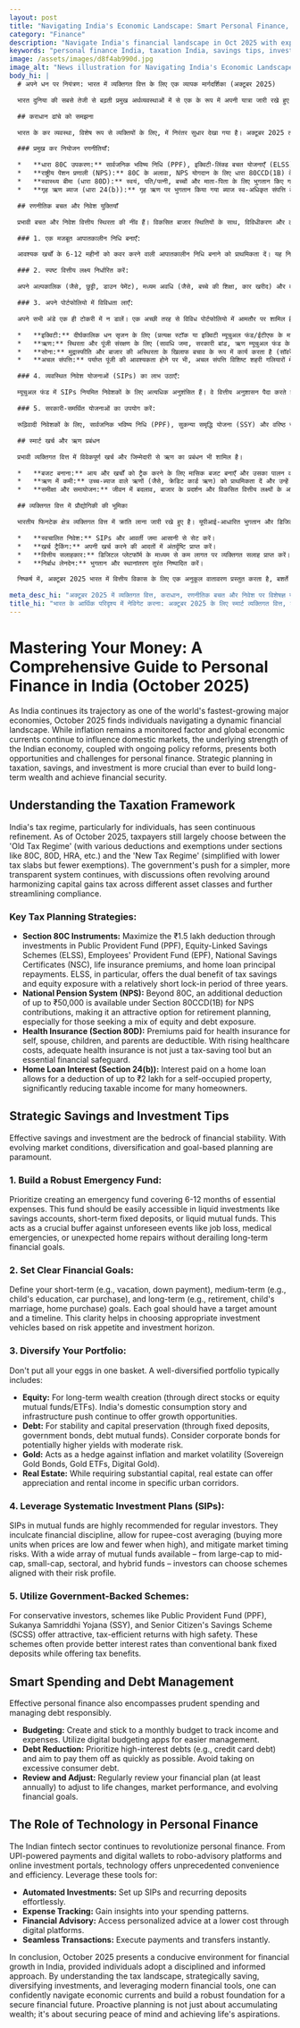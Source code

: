 ```yaml
---
layout: post
title: "Navigating India's Economic Landscape: Smart Personal Finance, Taxation, and Savings Strategies for October 2025"
category: "Finance"
description: "Navigate India's financial landscape in Oct 2025 with expert tips on personal finance, taxation, strategic savings, and investment. Secure your future."
keywords: "personal finance India, taxation India, savings tips, investment strategies, financial planning, October 2025 India economy, mutual funds, tax saving, व्यक्तिगत वित्त भारत, कराधान भारत, बचत युक्तियाँ, निवेश रणनीतियाँ, वित्तीय योजना, अक्टूबर 2025 भारत अर्थव्यवस्था, म्यूचुअल फंड, कर बचत"
image: /assets/images/d8f4ab990d.jpg
image_alt: "News illustration for Navigating India's Economic Landscape: Smart Personal Finance, Taxation, and Savings Strategies for October 2025"
body_hi: |
  # अपने धन पर नियंत्रण: भारत में व्यक्तिगत वित्त के लिए एक व्यापक मार्गदर्शिका (अक्टूबर 2025)

  भारत दुनिया की सबसे तेजी से बढ़ती प्रमुख अर्थव्यवस्थाओं में से एक के रूप में अपनी यात्रा जारी रखे हुए है, और अक्टूबर 2025 में व्यक्ति एक गतिशील वित्तीय परिदृश्य में नेविगेट कर रहे हैं। जबकि मुद्रास्फीति एक निगरानी योग्य कारक बनी हुई है और वैश्विक आर्थिक धाराएँ घरेलू बाजारों को प्रभावित करती रहती हैं, भारतीय अर्थव्यवस्था की अंतर्निहित ताकत, चल रहे नीतिगत सुधारों के साथ, व्यक्तिगत वित्त के लिए अवसर और चुनौतियाँ दोनों प्रस्तुत करती है। दीर्घकालिक धन बनाने और वित्तीय सुरक्षा प्राप्त करने के लिए कराधान, बचत और निवेश में रणनीतिक योजना पहले से कहीं अधिक महत्वपूर्ण है।

  ## कराधान ढांचे को समझना

  भारत के कर व्यवस्था, विशेष रूप से व्यक्तियों के लिए, में निरंतर सुधार देखा गया है। अक्टूबर 2025 तक, करदाता अभी भी मुख्य रूप से 'पुरानी कर व्यवस्था' (80C, 80D, HRA आदि जैसे वर्गों के तहत विभिन्न कटौतियों और छूटों के साथ) और 'नई कर व्यवस्था' (कम कर स्लैब के साथ सरलीकृत लेकिन कम छूट के साथ) के बीच चयन करते हैं। एक सरल, अधिक पारदर्शी प्रणाली के लिए सरकार का जोर जारी है, जिसमें चर्चाएँ अक्सर विभिन्न परिसंपत्ति वर्गों में पूंजीगत लाभ कर को सुसंगत बनाने और अनुपालन को और सुव्यवस्थित करने के इर्द-गिर्द घूमती रहती हैं।

  ### प्रमुख कर नियोजन रणनीतियाँ:

  *   **धारा 80C उपकरण:** सार्वजनिक भविष्य निधि (PPF), इक्विटी-लिंक्ड बचत योजनाएँ (ELSS), कर्मचारी भविष्य निधि (EPF), राष्ट्रीय बचत प्रमाण पत्र (NSC), जीवन बीमा प्रीमियम और गृह ऋण मूलधन पुनर्भुगतान में निवेश के माध्यम से ₹1.5 लाख की कटौती को अधिकतम करें। विशेष रूप से, ELSS कर बचत और इक्विटी एक्सपोजर का दोहरा लाभ प्रदान करता है, जिसमें अपेक्षाकृत कम तीन साल का लॉक-इन पीरियड होता है।
  *   **राष्ट्रीय पेंशन प्रणाली (NPS):** 80C के अलावा, NPS योगदान के लिए धारा 80CCD(1B) के तहत ₹50,000 तक की अतिरिक्त कटौती उपलब्ध है, जिससे यह सेवानिवृत्ति योजना के लिए एक आकर्षक विकल्प बन जाता है, खासकर उन लोगों के लिए जो इक्विटी और ऋण एक्सपोजर के मिश्रण की तलाश में हैं।
  *   **स्वास्थ्य बीमा (धारा 80D):** स्वयं, पति/पत्नी, बच्चों और माता-पिता के लिए भुगतान किए गए स्वास्थ्य बीमा प्रीमियम कटौती योग्य हैं। बढ़ते स्वास्थ्य देखभाल खर्चों के साथ, पर्याप्त स्वास्थ्य बीमा केवल एक कर-बचत उपकरण नहीं है, बल्कि एक आवश्यक वित्तीय सुरक्षा कवच है।
  *   **गृह ऋण ब्याज (धारा 24(b)):** गृह ऋण पर भुगतान किया गया ब्याज स्व-अधिकृत संपत्ति के लिए ₹2 लाख तक की कटौती की अनुमति देता है, जिससे कई घर मालिकों के लिए कर योग्य आय काफी कम हो जाती है।

  ## रणनीतिक बचत और निवेश युक्तियाँ

  प्रभावी बचत और निवेश वित्तीय स्थिरता की नींव हैं। विकसित बाजार स्थितियों के साथ, विविधीकरण और लक्ष्य-आधारित योजना सर्वोपरि है।

  ### 1. एक मजबूत आपातकालीन निधि बनाएँ:

  आवश्यक खर्चों के 6-12 महीनों को कवर करने वाली आपातकालीन निधि बनाने को प्राथमिकता दें। यह निधि बचत खातों, अल्पकालिक सावधि जमा या लिक्विड म्यूचुअल फंड जैसे तरल निवेशों में आसानी से सुलभ होनी चाहिए। यह दीर्घकालिक वित्तीय लक्ष्यों को पटरी से उतारे बिना नौकरी छूटने, चिकित्सा आपात स्थितियों या अप्रत्याशित घर की मरम्मत जैसी अप्रत्याशित घटनाओं के खिलाफ एक महत्वपूर्ण बफर के रूप में कार्य करता है।

  ### 2. स्पष्ट वित्तीय लक्ष्य निर्धारित करें:

  अपने अल्पकालिक (जैसे, छुट्टी, डाउन पेमेंट), मध्यम अवधि (जैसे, बच्चे की शिक्षा, कार खरीद) और दीर्घकालिक (जैसे, सेवानिवृत्ति, बच्चे का विवाह, घर खरीद) लक्ष्यों को परिभाषित करें। प्रत्येक लक्ष्य की एक लक्ष्य राशि और एक समय-सीमा होनी चाहिए। यह स्पष्टता जोखिम भूख और निवेश क्षितिज के आधार पर उपयुक्त निवेश साधनों का चयन करने में मदद करती है।

  ### 3. अपने पोर्टफोलियो में विविधता लाएँ:

  अपने सभी अंडे एक ही टोकरी में न डालें। एक अच्छी तरह से विविध पोर्टफोलियो में आमतौर पर शामिल हैं:

  *   **इक्विटी:** दीर्घकालिक धन सृजन के लिए (प्रत्यक्ष स्टॉक या इक्विटी म्यूचुअल फंड/ईटीएफ के माध्यम से)। भारत की घरेलू खपत की कहानी और बुनियादी ढांचे का जोर विकास के अवसर प्रदान करना जारी है।
  *   **ऋण:** स्थिरता और पूंजी संरक्षण के लिए (सावधि जमा, सरकारी बांड, ऋण म्यूचुअल फंड के माध्यम से)। मध्यम जोखिम के साथ संभावित रूप से उच्च उपज के लिए कॉर्पोरेट बांड पर विचार करें।
  *   **सोना:** मुद्रास्फीति और बाजार की अस्थिरता के खिलाफ बचाव के रूप में कार्य करता है (सॉवरेन गोल्ड बॉन्ड, गोल्ड ईटीएफ, डिजिटल गोल्ड)।
  *   **अचल संपत्ति:** पर्याप्त पूंजी की आवश्यकता होने पर भी, अचल संपत्ति विशिष्ट शहरी गलियारों में प्रशंसा और किराये की आय प्रदान कर सकती है।

  ### 4. व्यवस्थित निवेश योजनाओं (SIPs) का लाभ उठाएँ:

  म्यूचुअल फंड में SIPs नियमित निवेशकों के लिए अत्यधिक अनुशंसित हैं। वे वित्तीय अनुशासन पैदा करते हैं, रुपये-लागत औसत की अनुमति देते हैं (कीमतें कम होने पर अधिक इकाइयाँ खरीदना और अधिक होने पर कम), और बाजार के समय के जोखिमों को कम करते हैं। बड़े-कैप से लेकर मिड-कैप, स्मॉल-कैप, सेक्टोरल और हाइब्रिड फंड तक म्यूचुअल फंड की एक विस्तृत श्रृंखला उपलब्ध होने के कारण, निवेशक अपनी जोखिम प्रोफ़ाइल के अनुरूप योजनाओं का चयन कर सकते हैं।

  ### 5. सरकारी-समर्थित योजनाओं का उपयोग करें:

  रूढ़िवादी निवेशकों के लिए, सार्वजनिक भविष्य निधि (PPF), सुकन्या समृद्धि योजना (SSY) और वरिष्ठ नागरिक बचत योजना (SCSS) जैसी योजनाएँ उच्च सुरक्षा के साथ आकर्षक, कर-कुशल रिटर्न प्रदान करती हैं। ये योजनाएँ अक्सर पारंपरिक बैंक सावधि जमाओं की तुलना में बेहतर ब्याज दरें प्रदान करती हैं, जबकि कर लाभ भी प्रदान करती हैं।

  ## स्मार्ट खर्च और ऋण प्रबंधन

  प्रभावी व्यक्तिगत वित्त में विवेकपूर्ण खर्च और जिम्मेदारी से ऋण का प्रबंधन भी शामिल है।

  *   **बजट बनाना:** आय और खर्चों को ट्रैक करने के लिए मासिक बजट बनाएँ और उसका पालन करें। आसान प्रबंधन के लिए डिजिटल बजटिंग ऐप्स का उपयोग करें।
  *   **ऋण में कमी:** उच्च-ब्याज वाले ऋणों (जैसे, क्रेडिट कार्ड ऋण) को प्राथमिकता दें और उन्हें जल्द से जल्द चुकाने का लक्ष्य रखें। अत्यधिक उपभोक्ता ऋण लेने से बचें।
  *   **समीक्षा और समायोजन:** जीवन में बदलाव, बाजार के प्रदर्शन और विकसित वित्तीय लक्ष्यों के अनुसार समायोजन के लिए अपनी वित्तीय योजना की नियमित रूप से (कम से कम सालाना) समीक्षा करें।

  ## व्यक्तिगत वित्त में प्रौद्योगिकी की भूमिका

  भारतीय फिनटेक क्षेत्र व्यक्तिगत वित्त में क्रांति लाना जारी रखे हुए है। यूपीआई-आधारित भुगतान और डिजिटल वॉलेट से लेकर रोबो-एडवाइजरी प्लेटफॉर्म और ऑनलाइन निवेश पोर्टलों तक, प्रौद्योगिकी अभूतपूर्व सुविधा और दक्षता प्रदान करती है। इन उपकरणों का लाभ उठाएँ:

  *   **स्वचालित निवेश:** SIPs और आवर्ती जमा आसानी से सेट करें।
  *   **खर्च ट्रैकिंग:** अपनी खर्च करने की आदतों में अंतर्दृष्टि प्राप्त करें।
  *   **वित्तीय सलाहकार:** डिजिटल प्लेटफॉर्म के माध्यम से कम लागत पर व्यक्तिगत सलाह प्राप्त करें।
  *   **निर्बाध लेनदेन:** भुगतान और स्थानांतरण तुरंत निष्पादित करें।

  निष्कर्ष में, अक्टूबर 2025 भारत में वित्तीय विकास के लिए एक अनुकूल वातावरण प्रस्तुत करता है, बशर्ते व्यक्ति एक अनुशासित और सूचित दृष्टिकोण अपनाएँ। कर परिदृश्य को समझकर, रणनीतिक रूप से बचत करके, निवेश में विविधता लाकर और आधुनिक वित्तीय उपकरणों का लाभ उठाकर, कोई भी आत्मविश्वास से आर्थिक धाराओं को नेविगेट कर सकता है और एक सुरक्षित वित्तीय भविष्य के लिए एक मजबूत नींव बना सकता है। सक्रिय योजना केवल धन जमा करने के बारे में नहीं है; यह मन की शांति सुरक्षित करने और जीवन की आकांक्षाओं को प्राप्त करने के बारे में है।

meta_desc_hi: "अक्टूबर 2025 में व्यक्तिगत वित्त, कराधान, रणनीतिक बचत और निवेश पर विशेषज्ञ युक्तियों के साथ भारत के वित्तीय परिदृश्य को नेविगेट करें। अपना भविष्य सुरक्षित करें।"
title_hi: "भारत के आर्थिक परिदृश्य में नेविगेट करना: अक्टूबर 2025 के लिए स्मार्ट व्यक्तिगत वित्त, कराधान और बचत रणनीतियाँ"
---
```

# Mastering Your Money: A Comprehensive Guide to Personal Finance in India (October 2025)

As India continues its trajectory as one of the world's fastest-growing major economies, October 2025 finds individuals navigating a dynamic financial landscape. While inflation remains a monitored factor and global economic currents continue to influence domestic markets, the underlying strength of the Indian economy, coupled with ongoing policy reforms, presents both opportunities and challenges for personal finance. Strategic planning in taxation, savings, and investment is more crucial than ever to build long-term wealth and achieve financial security.

## Understanding the Taxation Framework

India's tax regime, particularly for individuals, has seen continuous refinement. As of October 2025, taxpayers still largely choose between the 'Old Tax Regime' (with various deductions and exemptions under sections like 80C, 80D, HRA, etc.) and the 'New Tax Regime' (simplified with lower tax slabs but fewer exemptions). The government's push for a simpler, more transparent system continues, with discussions often revolving around harmonizing capital gains tax across different asset classes and further streamlining compliance.

### Key Tax Planning Strategies:

*   **Section 80C Instruments:** Maximize the ₹1.5 lakh deduction through investments in Public Provident Fund (PPF), Equity-Linked Savings Schemes (ELSS), Employees' Provident Fund (EPF), National Savings Certificates (NSC), life insurance premiums, and home loan principal repayments. ELSS, in particular, offers the dual benefit of tax savings and equity exposure with a relatively short lock-in period of three years.
*   **National Pension System (NPS):** Beyond 80C, an additional deduction of up to ₹50,000 is available under Section 80CCD(1B) for NPS contributions, making it an attractive option for retirement planning, especially for those seeking a mix of equity and debt exposure.
*   **Health Insurance (Section 80D):** Premiums paid for health insurance for self, spouse, children, and parents are deductible. With rising healthcare costs, adequate health insurance is not just a tax-saving tool but an essential financial safeguard.
*   **Home Loan Interest (Section 24(b)):** Interest paid on a home loan allows for a deduction of up to ₹2 lakh for a self-occupied property, significantly reducing taxable income for many homeowners.

## Strategic Savings and Investment Tips

Effective savings and investment are the bedrock of financial stability. With evolving market conditions, diversification and goal-based planning are paramount.

### 1. Build a Robust Emergency Fund:

Prioritize creating an emergency fund covering 6-12 months of essential expenses. This fund should be easily accessible in liquid investments like savings accounts, short-term fixed deposits, or liquid mutual funds. This acts as a crucial buffer against unforeseen events like job loss, medical emergencies, or unexpected home repairs without derailing long-term financial goals.

### 2. Set Clear Financial Goals:

Define your short-term (e.g., vacation, down payment), medium-term (e.g., child's education, car purchase), and long-term (e.g., retirement, child's marriage, home purchase) goals. Each goal should have a target amount and a timeline. This clarity helps in choosing appropriate investment vehicles based on risk appetite and investment horizon.

### 3. Diversify Your Portfolio:

Don't put all your eggs in one basket. A well-diversified portfolio typically includes:

*   **Equity:** For long-term wealth creation (through direct stocks or equity mutual funds/ETFs). India's domestic consumption story and infrastructure push continue to offer growth opportunities.
*   **Debt:** For stability and capital preservation (through fixed deposits, government bonds, debt mutual funds). Consider corporate bonds for potentially higher yields with moderate risk.
*   **Gold:** Acts as a hedge against inflation and market volatility (Sovereign Gold Bonds, Gold ETFs, Digital Gold).
*   **Real Estate:** While requiring substantial capital, real estate can offer appreciation and rental income in specific urban corridors.

### 4. Leverage Systematic Investment Plans (SIPs):

SIPs in mutual funds are highly recommended for regular investors. They inculcate financial discipline, allow for rupee-cost averaging (buying more units when prices are low and fewer when high), and mitigate market timing risks. With a wide array of mutual funds available – from large-cap to mid-cap, small-cap, sectoral, and hybrid funds – investors can choose schemes aligned with their risk profile.

### 5. Utilize Government-Backed Schemes:

For conservative investors, schemes like Public Provident Fund (PPF), Sukanya Samriddhi Yojana (SSY), and Senior Citizen's Savings Scheme (SCSS) offer attractive, tax-efficient returns with high safety. These schemes often provide better interest rates than conventional bank fixed deposits while offering tax benefits.

## Smart Spending and Debt Management

Effective personal finance also encompasses prudent spending and managing debt responsibly.

*   **Budgeting:** Create and stick to a monthly budget to track income and expenses. Utilize digital budgeting apps for easier management.
*   **Debt Reduction:** Prioritize high-interest debts (e.g., credit card debt) and aim to pay them off as quickly as possible. Avoid taking on excessive consumer debt.
*   **Review and Adjust:** Regularly review your financial plan (at least annually) to adjust to life changes, market performance, and evolving financial goals.

## The Role of Technology in Personal Finance

The Indian fintech sector continues to revolutionize personal finance. From UPI-powered payments and digital wallets to robo-advisory platforms and online investment portals, technology offers unprecedented convenience and efficiency. Leverage these tools for:

*   **Automated Investments:** Set up SIPs and recurring deposits effortlessly.
*   **Expense Tracking:** Gain insights into your spending patterns.
*   **Financial Advisory:** Access personalized advice at a lower cost through digital platforms.
*   **Seamless Transactions:** Execute payments and transfers instantly.

In conclusion, October 2025 presents a conducive environment for financial growth in India, provided individuals adopt a disciplined and informed approach. By understanding the tax landscape, strategically saving, diversifying investments, and leveraging modern financial tools, one can confidently navigate economic currents and build a robust foundation for a secure financial future. Proactive planning is not just about accumulating wealth; it's about securing peace of mind and achieving life's aspirations.


